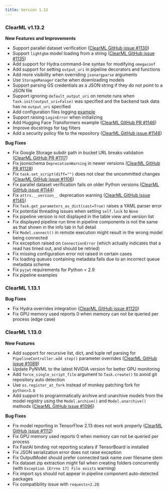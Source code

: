 ```yaml
---
title: Version 1.13
---
```


### ClearML v1.13.2

**New Features and Improvements**

* Support parallel dataset verification ([ClearML GitHub issue #1130](https://github.com/clearml/clearml/issues/1130))
* Support `lightgbm` model loading from a string ([ClearML GitHub issue #1135](https://github.com/clearml/clearml/issues/1135))
* Add support for Hydra command-line syntax for modifying `omegaconf`
* Add support for setting `output_uri` in pipeline decorators and functions
* Add more visibility when overriding `jsonargparse` arguments
* Use `StorageManager` cache when downloading models
* Support parsing GS credentials as a JSON string if they do not point to a JSON file
* Support ignoring `default_output_uri` on remote runs when `Task.init(output_uri=False)` was specified and the backend task data has no `output_uri` specified
* Add configuration files logging [example](https://github.com/clearml/clearml/blob/e6f1cc8a5c65f7007cf6452745d09795e776a548/examples/reporting/config_files.py)
* Support raising `LoginError` when initializing
* Add Hugging Face Transformers example ([ClearML GitHub PR #1146](https://github.com/clearml/clearml/pull/1146))
* Improve docstrings for tag filters
* Add a security policy file to the repository ([ClearML GitHub issue #1148](https://github.com/clearml/clearml/issues/1148))


**Bug Fixes**
* Fix Google Storage subdir path in bucket URL breaks validation ([ClearML GitHub PR #1117](https://github.com/clearml/clearml/pull/1117))
* Fix jsonschema `DeprecationWarning` in newer versions ([ClearML GitHub PR #1128](https://github.com/clearml/clearml/pull/1128))
* Fix `task.set_script(diff="")` does not clear the uncommitted changes ([ClearML GitHub issue #1106](https://github.com/clearml/clearml/issues/1106))
* Fix parallel dataset verification fails on older Python versions ([ClearML GitHub issue #1144](https://github.com/clearml/clearml/issues/1144))
* Fix `attrs.__version__` deprecation warning ([ClearML GitHub issue #1145](https://github.com/clearml/clearml/issues/1145))
* Fix `Task.get_parameters_as_dict(cast=True)` raises a YAML parser error
* Fix potential threading issues when setting `self.lock` to `None`
* Fix pipeline version is not displayed in the table view and version list
* Fix displayed pipeline run time in pipeline components is not the same as that shown in the info tab in full detail
* Fix `Model.connect()` in remote execution might result in the wrong model being connected
* Fix exception raised on `ConnectionError` (which actually indicates that a read has timed out, and should be retried)
* Fix missing configuration error not raised in certain cases
* Fix loading queues containing metadata fails due to an incorrect queue metadata scheme
* Fix `pyjwt` requirements for Python < 2.9
* Fix pipeline examples

### ClearML 1.13.1

**Bug Fixes**
* Fix Hydra overrides integration ([ClearML GitHub issue #1120](https://github.com/clearml/clearml/issues/1120))
* Fix GPU memory used reports 0 when memory can not be queried per process (edge case)

### ClearML 1.13.0

**New Features**
* Add support for recursive list, dict, and tuple ref parsing for `PipelineController.add step()` parameter overrides ([ClearML GitHub issue #1089](https://github.com/clearml/clearml/issues/1089))
* Update PyNVML to the latest NVIDIA version for better GPU monitoring
* Add `force_single_script_file` argument to `Task.create()` to avoid git repository auto detection
* Use `os.register_at_fork` instead of monkey patching fork for `python>3.6`
* Add support to programmatically archive and unarchive models from the model registry using the `Model.archive()` and 
`Model.unarchive()` methods ([ClearML GitHub issue #1096](https://github.com/clearml/clearml/issues/1096))

**Bug Fixes**
* Fix model reporting in TensorFlow 2.13 does not work properly ([ClearML GitHub issue #1112](https://github.com/clearml/clearml/issues/1112))
* Fix GPU memory used reports 0 when memory can not be queried per process
* Fix FastAI binding not reporting scalars if TensorBoard is installed
* Fix JSON serialization error does not raise exception
* Fix OutputModel should prefer connected task name over filename stem
* Fix dataset zip extraction might fail when creating folders concurrently (with `Exception [Errno 17] File exists` warning)
* Fix import sys should not appear in pipeline component auto-detected packages
* Fix compatibility issue with `requests<2.28`